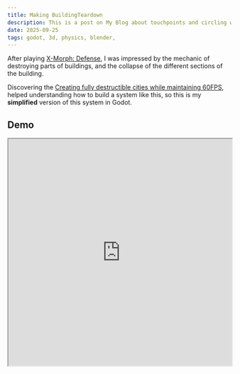 ```yaml
---
title: Making BuildingTeardown
description: This is a post on My Blog about touchpoints and circling wagons.
date: 2025-09-25
tags: godot, 3d, physics, blender,
---
```


After playing [X-Morph: Defense](https://store.steampowered.com/app/408410/XMorph_Defense/), I was impressed by the mechanic of destroying parts of buildings, and the collapse of the different sections of the building.

Discovering the [Creating fully destructible cities while maintaining 60FPS](https://www.gamedeveloper.com/design/creating-fully-destructible-cities-while-maintaining-60fps), helped understanding how to build a system like this, so this is my **simplified** version of this system in Godot.

## Demo

<iframe src="https://crei0.github.io/building-teardown/" style="width: 100%; min-height: 512px" />

The entire project is available on [GitHub](https://github.com/crei0/building-teardown)

## Main node structure inside Godot

![Main node structure inside Godot](sandbox-node-structure-inside-godot.jpg)

### `PlayerCamera`

* Deals with player's input
* Generating the explosions
* Showing the user interface
* Deals with `Camera3D` zooming and orbiting

### `ExplosionsContainerNode3D`

* Where the explosions child nodes are instantiated

### `ExplosionsContainerNode3D`

* Where the building scenes are instantiated

## Building hierarchy

![Building blocks collection node structure](empire-state-building-node-collection-node-strucuture.jpg)

Each building scene, is a `Scene` with the custom class `BuildingBlocksCollection`, this class has nothing in it, so it could be easily removed.

Inside it there's a container `Node3D`, just to keep things more organized and to be easier to change things in the future.

### ModularBuildingBlock

Inside the container `Node3D`, it's where each block of the building lives. Each is a custom class `ModularBuildingBlock` (extending `RigidBody3D`). 

When I setup a building, for each block/section I add a `ModularBuildingBlock` node, and inside it I place the `MeshBlock` (the 3D mesh).

And it ends up looking like this inside the editor

![Empire state building inside Godot's editor with meshes](empire-state-building-inside-godot-editor-with-meshes.jpg)


And this is how it looks without the meshes
![Empire state building inside Godot's editor without meshes](empire-state-building-inside-godot-editor-without-meshes.jpg)

#### How `ModularBuildingBlock` works

![Modular building blocks node structure inside Godot](modular-building-block-node-structure.jpg)

The custom class uses a `RigidBody3D` and its `CollisionShape3D` to deal with the collisions. The collision shape used are always the 3d cube, even for roofs/slopes/other 3d mesh types.

![Modular building block inside Godot's editor](modular-building-block-inside-godot-editor.jpg)

The cube on the image above is the cube shaped `CollisionShape3D`.

The 3 `RayCast3D` visible in colour (light green for `height`, pink for `depth` and light blue for `width`) nodes are used to detect if there are other neighbours.

And if a neighbour is detected the corresponding `PinJoint3D` (in this scene) is configured with the `NodePath` of this scene (as `node_a`), and the `NodePath` of the other `ModularBuildingBlock` (as `node_b`).

This detection of the the neighbours is done once after `ready()` phase of the Node lifecycle

##### Examples

If for example, there's a neighbour in the `RayCast3D-X-Red-Depth` axis, then the `PinJoint3D-X-Red-Depth` node will have as `node_a` the `NodePath` of this `ModularBuildingBlock-1`, and as `node_b` the `NodePath` of the neighbour `ModularBuildingBlock-2`.

If for example, there's no neighbour in light blue/`width` axis is not detected by `RayCast3D-Z-Blue-Width`, then the `PinJoint3D-Z-Blue-Width` will **have** it's `node_a` and `node_b` as `null`/empty string.

## Exploding sections of the building

Each `ModularBuildingBlock` has a `health` variable, if the health is `0` or lower, then the block simply is removed from the scene.

For the blocks that are damaged but survive an explosion, a `StandardMaterial3D` material exists on the `MeshBlock`, and its albedo color is changed from white (being completely transparent) to `red` if the block is heavily damaged.

![Explosion's node structure inside Godot](explosion-node-structure-inside-godot.jpg)

The node used for the explosions (`ExplosionUsingArea2d`) is an `Area3D`, and when the explosion is triggered in a world position, the `Area3D` detects the `ModularBuildingBlock` inside its `CollisionShape3D` and calls the `damage_from_explosion_position()` inside each block.

Depending on the distance to the explosion center, the damage is calculated.

On the `UI` there's a slider to change the size of the explosions.

The explosion particle VFX is done using 3 `GPUParticles3D`, one for the `debris`, one for the `fire` and the last one for the `smoke clouds`, all this is triggered using an `AnimationPlayer`.

## Blender

When I want to create a new building, I start first in Blender.

I stack `1mx1mx1m` cubes in Blender to get the overall shape, after that I create individual meshes for each important 3D feature of the building.

Below all the 3D meshes created for the `BigBen`
![Mesh blocks inside Blender](blender-big-ben-mesh-blocks.jpg)

The first line of 3 cubes, are just normal cubes used for the walls.

The second line of meshes, are used for the roofs. The first and second from right to left are rotated to be used as 'slopes' (for that section that comes out of the building, below the clock).

Even though these are non cube meshes, inside the physics simulation they still have cube shaped `CollisionShape3D`.

The last 3 cubes are used on the clock, and rotate as needed.


### Texture

The texture was created in Figma, created in way to be low resolution/pixel art.
